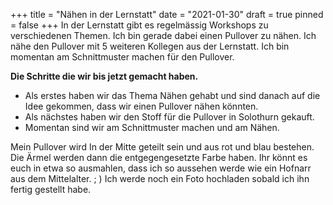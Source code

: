 +++
title = "Nähen in der Lernstatt"
date = "2021-01-30"
draft = true
pinned = false
+++
In der Lernstatt gibt es regelmässig Workshops zu verschiedenen Themen. Ich bin gerade dabei einen Pullover zu  nähen. Ich nähe den Pullover mit 5 weiteren Kollegen aus der Lernstatt. Ich bin momentan am Schnittmuster machen für den  Pullover. 

**Die Schritte die wir bis jetzt gemacht haben.**

* Als erstes haben wir das Thema Nähen gehabt und sind danach auf die Idee gekommen, dass wir einen Pullover nähen könnten.
* Als nächstes haben wir den Stoff für die Pullover in Solothurn gekauft.
* Momentan sind wir am Schnittmuster machen und am Nähen. 

Mein Pullover wird In der Mitte geteilt sein und aus rot und blau bestehen. Die Ärmel werden dann die entgegengesetzte Farbe haben. Ihr könnt es euch in etwa so ausmahlen, dass ich so aussehen werde wie ein Hofnarr aus dem Mittelalter.    ; ) Ich werde noch ein Foto hochladen sobald ich ihn fertig gestellt habe.